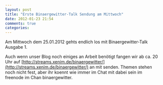 ```yaml
---
layout: post
title: "Erste Binaergewitter-Talk Sendung am Mittwoch"
date: 2012-01-23 21:54
comments: true
categories: 
---
```

Am Mittwoch dem 25.01.2012 gehts endlich los mit Binaergewitter-Talk Ausgabe 1.

Auch wenn unser Blog noch einiges an Arbeit benötigt fangen wir ab ca. 20 Uhr auf [http://streams.xenim.de/binaergewitter/](http://streams.xenim.de/binaergewitter/) an mit senden. Themen stehen noch nicht fest, aber ihr koennt wie immer im Chat mit dabei sein im freenode im Chan binaergewitter.
